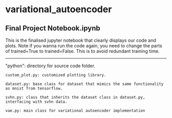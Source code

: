# variational_autoencoder

## Final Project Notebook.ipynb 

This is the finalised jupyter notebook that clearly displays our code and plots. Note if you wanna run the code again, you need to change the parts of trained=True to trained=False. This is to avoid redundant training time. 

----------------------------------------------------------------------------------------------------------

"python": directory for source code folder. 

	custom_plot.py: customized plotting library.

	dataset.py: base class for dataset that mimics the same functionality as mnist from tensorflow.

	svhn.py: class that inherits the dataset class in dataset.py, interfacing with svhn data.

	vae.py: main class for variational autoencoder implementation
